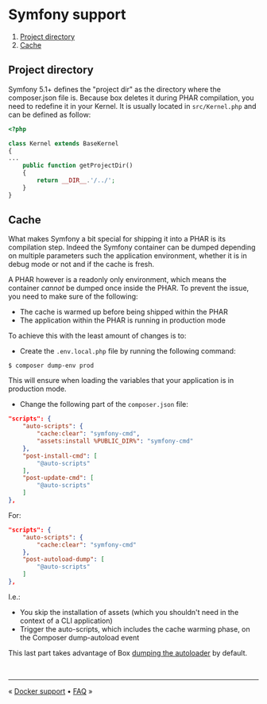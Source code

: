 # Symfony support

1. [Project directory](#project-directory)
1. [Cache](#cache)


## Project directory

Symfony 5.1+ defines the "project dir" as the directory where the composer.json file is. Because box deletes it during PHAR compilation, you need to redefine it in your Kernel. It is usually located in `src/Kernel.php` and can be defined as follow: 

```php
<?php

class Kernel extends BaseKernel
{
...
    public function getProjectDir()
    {
        return __DIR__.'/../';
    }
}
```

## Cache

What makes Symfony a bit special for shipping it into a PHAR is its compilation step. Indeed the Symfony container can
be dumped depending on multiple parameters such the application environment, whether it is in debug mode or not and if
the cache is fresh.

A PHAR however is a readonly only environment, which means the container _cannot_ be dumped once inside the PHAR. To
prevent the issue, you need to make sure of the following:

- The cache is warmed up before being shipped within the PHAR
- The application within the PHAR is running in production mode

To achieve this with the least amount of changes is to:

- Create the `.env.local.php` file by running the following command:

```
$ composer dump-env prod
```

This will ensure when loading the variables that your application is in production mode.

- Change the following part of the `composer.json` file:

```json
"scripts": {
    "auto-scripts": {
        "cache:clear": "symfony-cmd",
        "assets:install %PUBLIC_DIR%": "symfony-cmd"
    },
    "post-install-cmd": [
        "@auto-scripts"
    ],
    "post-update-cmd": [
        "@auto-scripts"
    ]
},
```

For:

```json
"scripts": {
    "auto-scripts": {
        "cache:clear": "symfony-cmd"
    },
    "post-autoload-dump": [
        "@auto-scripts"
    ]
},
```

I.e.:

- You skip the installation of assets (which you shouldn't need in the context of a CLI application)
- Trigger the auto-scripts, which includes the cache warming phase, on the Composer dump-autoload event

This last part takes advantage of Box [dumping the autoloader][composer-autoloader-dump] by default.


<br />
<hr />

« [Docker support](docker.md#docker-support) • [FAQ](faq.md#faq) »


[composer-autoloader-dump]: configuration.md#dumping-the-composer-autoloader-dump-autoload
